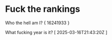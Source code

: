 # Fuck the rankings

Who the hell am I?
{ 16241933 }

What fucking year is it?
[ 2025-03-16T21:43:20Z ]
